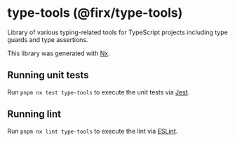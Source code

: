 # type-tools (@firx/type-tools)

Library of various typing-related tools for TypeScript projects including type guards and type assertions.

This library was generated with [Nx](https://nx.dev).

## Running unit tests

Run `pnpm nx test type-tools` to execute the unit tests via [Jest](https://jestjs.io).

## Running lint

Run `pnpm nx lint type-tools` to execute the lint via [ESLint](https://eslint.org/).

